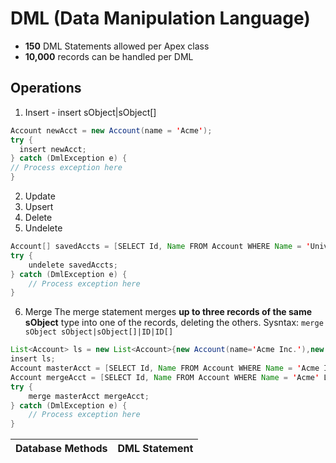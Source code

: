 # DML (Data Manipulation Language)

- **150** DML Statements allowed per Apex class
- **10,000** records can be handled per DML

## Operations

1. Insert - insert sObject|sObject[]

  ``` java
  Account newAcct = new Account(name = 'Acme');
  try {
    insert newAcct;
  } catch (DmlException e) {
  // Process exception here
  }
  ```

2. Update
3. Upsert
4. Delete
5. Undelete

  ``` java
  Account[] savedAccts = [SELECT Id, Name FROM Account WHERE Name = 'Universal Containers' ALL ROWS]; 
  try {
      undelete savedAccts;
  } catch (DmlException e) {
      // Process exception here
  }
  ```

6. Merge
  The merge statement merges **up to three records of the same sObject** type into one of the records, deleting the others.
  Sysntax: ```merge sObject sObject|sObject[]|ID|ID[]```

  ``` java
  List<Account> ls = new List<Account>{new Account(name='Acme Inc.'),new Account(name='Acme')};
  insert ls;
  Account masterAcct = [SELECT Id, Name FROM Account WHERE Name = 'Acme Inc.' LIMIT 1];
  Account mergeAcct = [SELECT Id, Name FROM Account WHERE Name = 'Acme' LIMIT 1];
  try {
      merge masterAcct mergeAcct;
  } catch (DmlException e) {
      // Process exception here
  }
```

| Database Methods | DML Statement |
|------------------|---------------|
